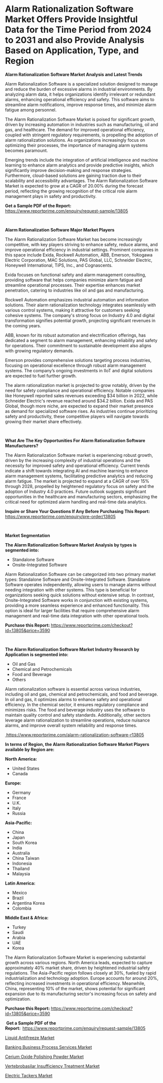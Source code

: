 <p><h1>Alarm Rationalization Software Market Offers Provide Insightful Data for the Time Period from 2024 to 2031 and also Provide Analysis Based on Application, Type, and Region</h1></p><p><strong>Alarm Rationalization Software Market Analysis and Latest Trends</strong></p>
<p><p>Alarm Rationalization Software is a specialized solution designed to manage and reduce the burden of excessive alarms in industrial environments. By analyzing alarm data, it helps organizations identify irrelevant or redundant alarms, enhancing operational efficiency and safety. This software aims to streamline alarm notifications, improve response times, and minimize alarm fatigue among personnel.</p><p>The Alarm Rationalization Software Market is poised for significant growth, driven by increasing automation in industries such as manufacturing, oil and gas, and healthcare. The demand for improved operational efficiency, coupled with stringent regulatory requirements, is propelling the adoption of alarm rationalization solutions. As organizations increasingly focus on optimizing their processes, the importance of managing alarm systems becomes paramount.</p><p>Emerging trends include the integration of artificial intelligence and machine learning to enhance alarm analytics and provide predictive insights, which significantly improve decision-making and response strategies. Furthermore, cloud-based solutions are gaining traction due to their scalability and accessibility advantages. The Alarm Rationalization Software Market is expected to grow at a CAGR of 20.00% during the forecast period, reflecting the growing recognition of the critical role alarm management plays in safety and productivity.</p></p>
<p><strong>Get a Sample PDF of the Report:&nbsp;</strong> <a href="https://www.reportprime.com/enquiry/request-sample/13805?utm_campaign=9&utm_medium=2&utm_source=Github&utm_content=ia&utm_term=29112024&utm_id=alarm-rationalization-software">https://www.reportprime.com/enquiry/request-sample/13805</a></p>
<p>&nbsp;</p>
<p><strong>Alarm Rationalization Software Major Market Players</strong></p>
<p><p>The Alarm Rationalization Software Market has become increasingly competitive, with key players striving to enhance safety, reduce alarms, and improve operational efficiency in industrial settings. Prominent companies in this space include Exida, Rockwell Automation, ABB, Emerson, Yokogawa Electric Corporation, MAC Solutions, PAS Global, LLC, Schneider Electric, Honeywell International, TiPS, Inc., and Cognascents.</p><p>Exida focuses on functional safety and alarm management consulting, providing software that helps companies minimize alarm fatigue and streamline operational processes. Their expertise enhances market penetration, catering to industries like oil and gas and manufacturing.</p><p>Rockwell Automation emphasizes industrial automation and information solutions. Their alarm rationalization technology integrates seamlessly with various control systems, making it attractive for customers seeking cohesive systems. The company's strong focus on Industry 4.0 and digital transformation signifies potential growth, projecting significant revenues in the coming years.</p><p>ABB, known for its robust automation and electrification offerings, has dedicated a segment to alarm management, enhancing reliability and safety for operations. Their commitment to sustainable development also aligns with growing regulatory demands.</p><p>Emerson provides comprehensive solutions targeting process industries, focusing on operational excellence through robust alarm management systems. The company’s ongoing investments in IIoT and digital solutions are expected to fuel further growth.</p><p>The alarm rationalization market is projected to grow notably, driven by the need for safety compliance and operational efficiency. Notable companies like Honeywell reported sales revenues exceeding $34 billion in 2022, while Schneider Electric's revenue reached around $34.2 billion. Exida and PAS Global, though more niche, are expected to expand their market presence as demand for specialized software rises. As industries continue prioritizing safety and productivity, these competitive players will navigate towards growing their market share effectively.</p></p>
<p>&nbsp;</p>
<p><strong>What Are The Key Opportunities For Alarm Rationalization Software Manufacturers?</strong></p>
<p><p>The Alarm Rationalization Software market is experiencing robust growth, driven by the increasing complexity of industrial operations and the necessity for improved safety and operational efficiency. Current trends indicate a shift towards integrating AI and machine learning to enhance alarm management systems, facilitating predictive analytics and reducing alarm fatigue. The market is projected to expand at a CAGR of over 15% through 2028, propelled by heightened regulatory focus on safety and the adoption of Industry 4.0 practices. Future outlook suggests significant opportunities in the healthcare and manufacturing sectors, emphasizing the critical need for optimized alarm handling and real-time data analytics.</p></p>
<p><strong>Inquire or Share Your Questions If Any Before Purchasing This Report:</strong> <a href="https://www.reportprime.com/enquiry/pre-order/13805?utm_campaign=9&utm_medium=2&utm_source=Github&utm_content=ia&utm_term=29112024&utm_id=alarm-rationalization-software">https://www.reportprime.com/enquiry/pre-order/13805</a></p>
<p>&nbsp;</p>
<p><strong>Market Segmentation</strong></p>
<p><strong>The Alarm Rationalization Software Market Analysis by types is segmented into:</strong></p>
<p><ul><li>Standalone Software</li><li>Onsite-Integrated Software</li></ul></p>
<p><p>Alarm Rationalization Software can be categorized into two primary market types: Standalone Software and Onsite-Integrated Software. Standalone Software operates independently, allowing users to manage alarms without needing integration with other systems. This type is beneficial for organizations seeking quick solutions without extensive setup. In contrast, Onsite-Integrated Software works in conjunction with existing systems, providing a more seamless experience and enhanced functionality. This option is ideal for larger facilities that require comprehensive alarm management and real-time data integration with other operational tools.</p></p>
<p><strong>Purchase this Report:&nbsp;</strong><a href="https://www.reportprime.com/checkout?id=13805&price=3590&utm_campaign=9&utm_medium=2&utm_source=Github&utm_content=ia&utm_term=29112024&utm_id=alarm-rationalization-software">https://www.reportprime.com/checkout?id=13805&price=3590</a></p>
<p>&nbsp;</p>
<p><strong>The Alarm Rationalization Software Market Industry Research by Application is segmented into:</strong></p>
<p><ul><li>Oil and Gas</li><li>Chemical and Petrochemicals</li><li>Food and Beverage</li><li>Others</li></ul></p>
<p><p>Alarm rationalization software is essential across various industries, including oil and gas, chemical and petrochemicals, and food and beverage. In oil and gas, it optimizes alarms to enhance safety and operational efficiency. In the chemical sector, it ensures regulatory compliance and minimizes risks. The food and beverage industry uses the software to maintain quality control and safety standards. Additionally, other sectors leverage alarm rationalization to streamline operations, reduce nuisance alarms, and improve overall system reliability and response times.</p></p>
<p><a href="https://www.reportprime.com/alarm-rationalization-software-r13805?utm_campaign=9&utm_medium=2&utm_source=Github&utm_content=ia&utm_term=29112024&utm_id=alarm-rationalization-software">&nbsp;https://www.reportprime.com/alarm-rationalization-software-r13805</a></p>
<p><strong>In terms of Region, the Alarm Rationalization Software Market Players available by Region are:</strong></p>
<p>
    <p> <strong> North America: </strong>
        <ul>
            <li>United States</li>
            <li>Canada</li>
        </ul>
        </p> 
    <p> <strong> Europe: </strong>
        <ul>
            <li>Germany</li>
            <li>France</li>
            <li>U.K.</li>
            <li>Italy</li>
            <li>Russia</li>
        </ul>
        </p> 
    <p> <strong> Asia-Pacific: </strong>
        <ul>
            <li>China</li>
            <li>Japan</li>
            <li>South Korea</li>
            <li>India</li>
            <li>Australia</li>
            <li>China Taiwan</li>
            <li>Indonesia</li>
            <li>Thailand</li>
            <li>Malaysia</li>
        </ul>
        </p> 
    <p> <strong> Latin America: </strong>
        <ul>
            <li>Mexico</li>
            <li>Brazil</li>
            <li>Argentina Korea</li>
            <li>Colombia</li>
        </ul>
        </p> 
    <p> <strong> Middle East & Africa: </strong>
        <ul>
            <li>Turkey</li>
            <li>Saudi</li>
            <li>Arabia</li>
            <li>UAE</li>
            <li>Korea</li>
        </ul>
    </p>
    </p>
<p><p>The Alarm Rationalization Software Market is experiencing substantial growth across various regions. North America leads, expected to capture approximately 40% market share, driven by heightened industrial safety regulations. The Asia-Pacific region follows closely at 30%, fueled by rapid industrialization and technology adoption. Europe accounts for around 20%, reflecting increased investments in operational efficiency. Meanwhile, China, representing 10% of the market, shows potential for significant expansion due to its manufacturing sector's increasing focus on safety and optimization.</p></p>
<p><strong>Purchase this Report: </strong><a href="https://www.reportprime.com/checkout?id=13805&price=3590&utm_campaign=9&utm_medium=2&utm_source=Github&utm_content=ia&utm_term=29112024&utm_id=alarm-rationalization-software">https://www.reportprime.com/checkout?id=13805&price=3590</a></p>
<p>&nbsp;<strong>Get a Sample PDF of the Report:&nbsp;&nbsp;</strong><a href="https://www.reportprime.com/enquiry/request-sample/13805?utm_campaign=9&utm_medium=2&utm_source=Github&utm_content=ia&utm_term=29112024&utm_id=alarm-rationalization-software">https://www.reportprime.com/enquiry/request-sample/13805</a></p>
<p><strong></strong></p>
<p><p><a href="https://www.linkedin.com/pulse/in-depth-analysis-global-liquid-antifreeze-market-scope-its-ep3de?utm_campaign=9&utm_medium=2&utm_source=Github&utm_content=ia&utm_term=29112024&utm_id=alarm-rationalization-software">Liquid Antifreeze Market</a></p><p><a href="https://github.com/PeterParrish5/Market-Research-Report-List-7/blob/main/banking-business-process-services-market.md?utm_campaign=9&utm_medium=2&utm_source=Github&utm_content=ia&utm_term=29112024&utm_id=alarm-rationalization-software">Banking Business Process Services Market</a></p><p><a href="https://www.linkedin.com/pulse/cerium-oxide-polishing-powder-market-trends-focusing-insight-cxhae?utm_campaign=9&utm_medium=2&utm_source=Github&utm_content=ia&utm_term=29112024&utm_id=alarm-rationalization-software">Cerium Oxide Polishing Powder Market</a></p><p><a href="https://github.com/AfsanaMia652/Market-Research-Report-List-1/blob/main/vertebrobasilar-insufficiency-treatment-market.md?utm_campaign=9&utm_medium=2&utm_source=Github&utm_content=ia&utm_term=29112024&utm_id=alarm-rationalization-software">Vertebrobasilar Insufficiency Treatment Market</a></p><p><a href="https://issuu.com/reportprime-2/docs/electric-tackers-market-size-2030.pptx?utm_campaign=9&utm_medium=2&utm_source=Github&utm_content=ia&utm_term=29112024&utm_id=alarm-rationalization-software">Electric Tackers Market</a></p></p>